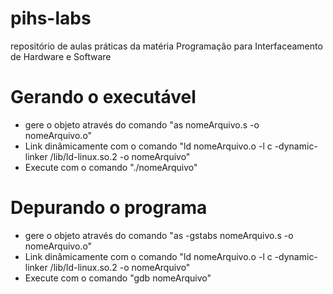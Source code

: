 # pihs-labs
repositório de aulas práticas da matéria Programação para Interfaceamento de Hardware e Software

# Gerando o executável
 - gere o objeto através do comando "as nomeArquivo.s -o nomeArquivo.o"
 - Link dinâmicamente com o comando "ld nomeArquivo.o -l c -dynamic-linker /lib/ld-linux.so.2 -o nomeArquivo"
 - Execute com o comando "./nomeArquivo"
 
# Depurando o programa
- gere o objeto através do comando "as -gstabs nomeArquivo.s -o nomeArquivo.o"
- Link dinâmicamente com o comando "ld nomeArquivo.o -l c -dynamic-linker /lib/ld-linux.so.2 -o nomeArquivo"
- Execute com o comando "gdb nomeArquivo"
